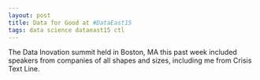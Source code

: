 ```yaml
---
layout: post
title: Data for Good at #DataEast15
tags: data science dataeast15 ctl
---
```


The Data Inovation summit held in Boston, MA this past week included speakers from companies of all shapes and sizes, including me from Crisis Text Line.
